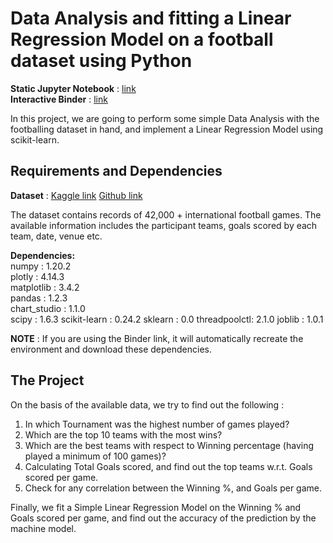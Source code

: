 # Data Analysis and fitting a Linear Regression Model on a football dataset using Python  
  
**Static Jupyter Notebook** : [link](https://github.com/pillaikartik10/python-football-data-analysis/blob/main/football.ipynb)  
**Interactive Binder** : [link](https://mybinder.org/v2/gh/pillaikartik10/python-football-data-analysis/709de146bda7b950cef9546139ee8d982fe8e086)  
  
In this project, we are going to perform some simple Data Analysis with the footballing dataset in hand, and implement a Linear Regression Model using scikit-learn.  
  
## Requirements and Dependencies  
  
**Dataset** : [Kaggle link](https://www.kaggle.com/martj42/international-football-results-from-1872-to-2017)  [Github link](https://github.com/pillaikartik10/python-football-data-analysis/blob/main/results.csv)  
  
The dataset contains records of 42,000 + international football games. The available information includes the participant teams, goals scored by each team, date, venue etc.  
  
**Dependencies:**  
numpy        : 1.20.2  
plotly       : 4.14.3  
matplotlib   : 3.4.2  
pandas       : 1.2.3  
chart_studio : 1.1.0  
scipy        : 1.6.3
scikit-learn : 0.24.2
sklearn      : 0.0
threadpoolctl: 2.1.0
joblib       : 1.0.1

**NOTE** : If you are using the Binder link, it will automatically recreate the environment and download these dependencies.  
  
## The Project  
  
On the basis of the available data, we try to find out the following :  
  
1. In which Tournament was the highest number of games played?  
2. Which are the top 10 teams with the most wins?  
3. Which are the best teams with respect to Winning percentage (having played a minimum of 100 games)?  
4. Calculating Total Goals scored, and find out the top teams w.r.t. Goals scored per game.  
5. Check for any correlation between the Winning %, and Goals per game.  
  
Finally, we fit a Simple Linear Regression Model on the Winning % and Goals scored per game, and find out the accuracy of the prediction by the machine model.

